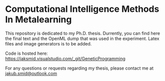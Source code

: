 # Computational Intelligence Methods In Metalearning

This repository is dedicated to my Ph.D. thesis.
Durrently, you can find here the final text and the OpenML dump that was used in the experiment.
Latex files and image generators is to be added.  

Code is hosted here: https://jaksmid.visualstudio.com/_git/GeneticProgramming

For any questions or requests regarding my thesis, please contact me at [jakub.smid@outlook.com](jakub.smid@outlook.com)



